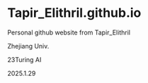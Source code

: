 # Tapir_Elithril.github.io

Personal github website from Tapir_Elithril

Zhejiang Univ.

23Turing AI 

2025.1.29

